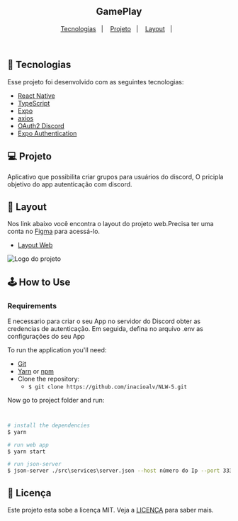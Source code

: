 <h2 align="center">
  GamePlay
</h2>


<p align="center">
  <a href="#-tecnologias">Tecnologias</a>&nbsp;&nbsp;&nbsp;|&nbsp;&nbsp;&nbsp;
  <a href="#-projeto">Projeto</a>&nbsp;&nbsp;&nbsp;|&nbsp;&nbsp;&nbsp;
  <a href="#-layout">Layout</a>&nbsp;&nbsp;&nbsp;|&nbsp;&nbsp;&nbsp;
</p>


<br>


## 🚀 Tecnologias

Esse projeto foi desenvolvido com as seguintes tecnologias:

- [React Native](https://reactnative.dev/)
- [TypeScript](https://www.typescriptlang.org/)
- [Expo](https://expo.io/)
- [axios](https://github.com/axios/axios)
- [OAuth2 Discord](https://discord.com/developers/docs/topics/oauth2)
- [Expo Authentication](https://docs.expo.io/guides/authentication)

## 💻 Projeto

Aplicativo que possibilita criar grupos para usuários do discord, O pricipla objetivo do app autenticação com discord.


## 🔖 Layout

Nos link abaixo você encontra o layout do projeto web.Precisa ter uma conta no [Figma](http://figma.com/) para acessá-lo.

- [Layout Web](https://www.figma.com/file/JOlay8zxLHbqEY8IKT7fZn/GamePlay---NLW-Together-(Copy)?node-id=58913%3A83)


<img alt="Logo do projeto" src="/assets/Plant-Gif.gif" />


## :joystick: How to Use

### Requirements

E necessario para criar o seu App no servidor do Discord obter as credencias de autenticação. Em seguida, defina no arquivo .env as configurações do seu App

To run the application you'll need:
* [Git](https://git-scm.com)
* [Yarn](https://yarnpkg.com/) or [npm](https://www.npmjs.com/)
* Clone the repository:
  * ```$ git clone https://github.com/inacioalv/NLW-5.git ```


Now go to project folder and run:


```bash


# install the dependencies
$ yarn

# run web app
$ yarn start

# run json-server
$ json-server ./src\services\server.json --host número do Ip --port 3333 --delay 700
```




## 📝 Licença

Este projeto esta sobe a licença MIT. Veja a [LICENÇA](https://opensource.org/licenses/MIT) para saber mais.
